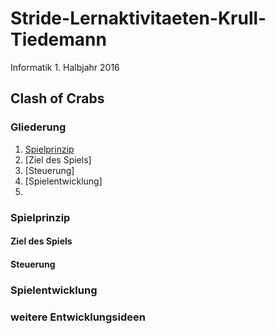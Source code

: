 # Stride-Lernaktivitaeten-Krull-Tiedemann
Informatik 1. Halbjahr 2016

## Clash of Crabs

### Gliederung
1. [Spielprinzip](#test)
2. [Ziel des Spiels]
3. [Steuerung]
4. [Spielentwicklung]
5. 
### <a name="test"></a>Spielprinzip

#### Ziel des Spiels

#### Steuerung


### Spielentwicklung

### weitere Entwicklungsideen
